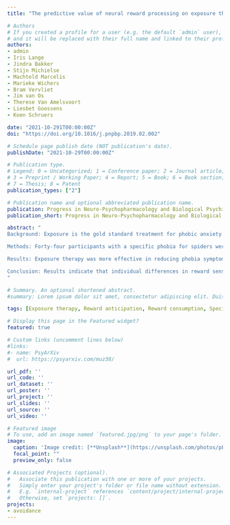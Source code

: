 ```yaml
---
title: "The predictive value of neural reward processing on exposure therapy outcome: Results from a randomized controlled trial"

# Authors
# If you created a profile for a user (e.g. the default `admin` user), write the username (folder name) here 
# and it will be replaced with their full name and linked to their profile.
authors:
- admin
- Iris Lange
- Jindra Bakker
- Stijn Michielse
- Machteld Marcelis
- Marieke Wichers
- Bram Vervliet
- Jim van Os
- Therese Van Amelsvoort
- Liesbet Goossens
- Koen Schruers

date: "2021-10-291T00:00:00Z"
doi: "https://doi.org/10.1016/j.pnpbp.2019.02.002"

# Schedule page publish date (NOT publication's date).
publishDate: "2021-10-29T00:00:00Z"

# Publication type.
# Legend: 0 = Uncategorized; 1 = Conference paper; 2 = Journal article;
# 3 = Preprint / Working Paper; 4 = Report; 5 = Book; 6 = Book section;
# 7 = Thesis; 8 = Patent
publication_types: ["2"]

# Publication name and optional abbreviated publication name.
publication: Progress in Neuro-Psychopharmacology and Biological Psychiatry
publication_short: Progress in Neuro-Psychopharmacology and Biological Psychiatry

abstract: "
Background: Exposure is the gold standard treatment for phobic anxiety and is thought to represent the clinical application of extinction learning. Reward sensitivity might however also represent a predictive factor for exposure therapy outcome, as this therapy promotes positive experiences and involves positive comments by the therapist. We hypothesized that high reward sensitivity, as expressed by elevated reward expectancy and reward value, can be associated with better outcome to exposure therapy specifically.

Methods: Forty-four participants with a specific phobia for spiders were included in the current study. Participants were randomly assigned to exposure therapy (n = 25) or progressive muscle relaxation (PMR) (n = 19). Treatment outcome was defined as pre- versus post-therapy phobia symptoms. Before treatment, functional brain responses and behavioral responses (i.e. reaction time and accuracy) during reward anticipation and consumption were assessed with the Monetary Incentive Delay task (MID). Behavioral and neural responses in regions of interest (i.e. nucleus accumbens, ventromedial prefrontal cortex and the ventral tegmental area) as well as across the whole-brain were subsequently regressed on treatment outcomes.

Results: Exposure therapy was more effective in reducing phobia symptoms than PMR. Longer reaction times to reward cues and lower activation in the left posterior cingulate cortex during reward consumption were selectively associated with symptoms reductions following exposure therapy but not following PMR. Only within the exposure therapy group, greater symptom reduction was related to increased activation in the ventrolateral prefrontal cortex during reward anticipation, and decreased activation in the medial prefrontal cortex during reward consumption.

Conclusion: Results indicate that individual differences in reward sensitivity can specifically predict exposure therapy outcome. Although activation in regions of interest were not related to therapy outcome, regions involved in attentional processing of reward cues were predictive of phobic symptom change following exposure therapy but not PMR.
"

# Summary. An optional shortened abstract.
#summary: Lorem ipsum dolor sit amet, consectetur adipiscing elit. Duis posuere tellus ac convallis placerat. Proin tincidunt magna sed ex sollicitudin condimentum.

tags: [Exposure therapy, Reward anticipation, Reward consumption, Specific phobia, fMRI]

# Display this page in the Featured widget?
featured: true

# Custom links (uncomment lines below)
#links:
#- name: PsyArXiv
#  url: https://psyarxiv.com/muz38/

url_pdf: ''
url_code: ''
url_dataset: ''
url_poster: ''
url_project: ''
url_slides: ''
url_source: ''
url_video: ''

# Featured image
# To use, add an image named `featured.jpg/png` to your page's folder. 
image:
  caption: 'Image credit: [**Unsplash**](https://unsplash.com/photos/pLCdAaMFLTE)'
  focal_point: ""
  preview_only: false

# Associated Projects (optional).
#   Associate this publication with one or more of your projects.
#   Simply enter your project's folder or file name without extension.
#   E.g. `internal-project` references `content/project/internal-project/index.md`.
#   Otherwise, set `projects: []`.
projects:
- avoidance
---
```


